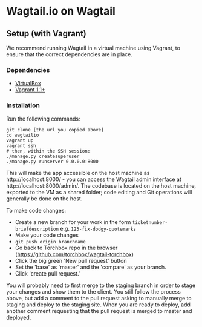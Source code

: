 Wagtail.io on Wagtail
=======================


Setup (with Vagrant)
--------------------

We recommend running Wagtail in a virtual machine using Vagrant, to ensure that the correct dependencies are in place.

### Dependencies
 - [VirtualBox](https://www.virtualbox.org/)
 - [Vagrant 1.1+](http://www.vagrantup.com)

### Installation

Run the following commands:

```
git clone [the url you copied above]
cd wagtailio
vagrant up
vagrant ssh
# then, within the SSH session:
./manage.py createsuperuser
./manage.py runserver 0.0.0.0:8000
```

This will make the app accessible on the host machine as http://localhost:8000/ - you can access the Wagtail admin interface at http://localhost:8000/admin/. The codebase is located on the host
machine, exported to the VM as a shared folder; code editing and Git operations will generally be done on the host.

To make code changes:
 - Create a new branch for your work in the form `ticketnumber-briefdescription` e.g. `123-fix-dodgy-quotemarks`
 - Make your code changes
 - `git push origin branchname`
 - Go back to Torchbox repo in the browser (https://github.com/torchbox/wagtail-torchbox)
 - Click the big green 'New pull request' button
 - Set the 'base' as 'master' and the 'compare' as your branch.
 - Click 'create pull request.'

You will probably need to first merge to the staging branch in order to stage your changes and show them to the client. You still follow the process above, but add a comment to the pull request asking to manually merge to staging and deploy to the staging site. When you are ready to deploy, add another comment requesting that the pull request is merged to master and deployed.
